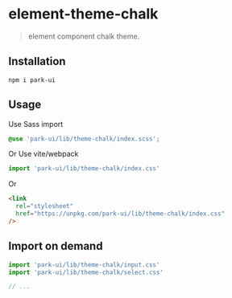 # element-theme-chalk

> element component chalk theme.

## Installation

```shell
npm i park-ui
```

## Usage

Use Sass import

```css
@use 'park-ui/lib/theme-chalk/index.scss';
```

Or Use vite/webpack

```javascript
import 'park-ui/lib/theme-chalk/index.css'
```

Or

```html
<link
  rel="stylesheet"
  href="https://unpkg.com/park-ui/lib/theme-chalk/index.css"
/>
```

## Import on demand

```javascript
import 'park-ui/lib/theme-chalk/input.css'
import 'park-ui/lib/theme-chalk/select.css'

// ...
```
